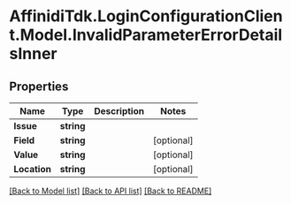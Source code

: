 # AffinidiTdk.LoginConfigurationClient.Model.InvalidParameterErrorDetailsInner

## Properties

Name | Type | Description | Notes
------------ | ------------- | ------------- | -------------
**Issue** | **string** |  | 
**Field** | **string** |  | [optional] 
**Value** | **string** |  | [optional] 
**Location** | **string** |  | [optional] 

[[Back to Model list]](../README.md#documentation-for-models) [[Back to API list]](../README.md#documentation-for-api-endpoints) [[Back to README]](../README.md)

